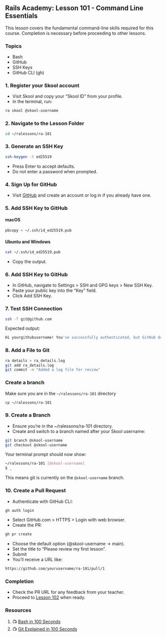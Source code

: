 ## Rails Academy: Lesson 101 - Command Line Essentials

This lesson covers the fundamental command-line skills required for this course. Completion is necessary before proceeding to other lessons.

### Topics

- Bash 
- GitHub
- SSH Keys
- GitHub CLI (gh)

### 1. Register your Skool account

- Visit Skool and copy your “Skool ID” from your profile.
- In the terminal, run:
 
```bash
ra skool @skool-username
```

### 2. Navigate to the Lesson Folder

```bash
cd ~/ralessons/ra-101
```

### 3. Generate an SSH Key

```bash
ssh-keygen -t ed25519
```

- Press Enter to accept defaults.
- Do not enter a password when prompted.

### 4. Sign Up for GitHub

- Visit [GitHub](https://github.com) and create an account or log in if you already have one.

### 5. Add SSH Key to GitHub

#### macOS

```bash
pbcopy < ~/.ssh/id_ed25519.pub
```

#### Ubuntu and Windows

```bash
cat ~/.ssh/id_ed25519.pub
```

- Copy the output.

### 6. Add SSH Key to GitHub

- In GitHub, navigate to Settings > SSH and GPG keys > New SSH Key.
- Paste your public key into the “Key” field.
- Click Add SSH Key.

### 7. Test SSH Connection

```bash
ssh -T git@github.com
```

Expected output:

```bash
Hi yourgithubusername! You've successfully authenticated, but GitHub does not provide shell access.
```

### 8. Add a File to Git

```bash
ra details > ra_details.log
git add ra_details.log
git commit -m "Added a log file for review"
```

### Create a branch

Make sure you are in the `~/ralessons/ra-101` directory

```bash
cp ~/ralessons/ra-101
```

### 9. Create a Branch

- Ensure you’re in the ~/ralessons/ra-101 directory.
- Create and switch to a branch named after your Skool username:

```bash
git branch @skool-username
git checkout @skool-username
```


Your terminal prompt should now show:

```bash
~/ralessons/ra-101 [@skool-username]
$ _
```

This means git is currently on the `@skool-username` branch.


### 10. Create a Pull Request

- Authenticate with GitHub CLI:

```bash
gh auth login
```

* Select GitHub.com > HTTPS > Login with web browser.
* Create the PR:

```bash
gh pr create
```

* Choose the default option (@skool-username -> main).
* Set the title to “Please review my first lesson”.
* Submit
* You’ll receive a URL like:

```bash
https://github.com/yourusername/ra-101/pull/1
```

### Completion

* Check the PR URL for any feedback from your teacher.
* Proceed to [Lesson 102](https://github.com/justintanner/ra-102) when ready.

### Resources

1. :tv: [Bash in 100 Seconds](https://www.youtube.com/watch?v=I4EWvMFj37g)
2. :tv: [Git Explained in 100 Seconds](https://www.youtube.com/watch?v=hwP7WQkmECE)



